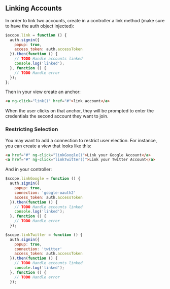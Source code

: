 ## Linking Accounts

In order to link two accounts, create in a controller a link method (make sure to have the auth object injected):

```js
$scope.link = function () {
  auth.signin({
    popup: true,
    access_token: auth.accessToken
  }).then(function () {
    // TODO Handle accounts linked
    console.log('linked');
  }, function () {
    // TODO Handle error
  });
};
```

Then in your view create an anchor:

```html
<a ng-click="link()" href="#">link account</a>
```

When the user clicks on that anchor, they will be prompted to enter the credentials the second account they want to join. 

### Restricting Selection

You may want to add a connection to restrict user election. For instance, you can create a view that looks like this:

```html
<a href="#" ng-click="linkGoogle()">Link your Google Account</a>
<a href="#" ng-click="linkTwitter()">Link your Twitter Account</a>
```

And in your controller:

```js
$scope.linkGoogle = function () {
  auth.signin({
    popup: true,
    connection: 'google-oauth2'
    access_token: auth.accessToken
  }).then(function () {
    // TODO Handle accounts linked
    console.log('linked');
  }, function () {
    // TODO Handle error
  });

$scope.linkTwitter = function () {
  auth.signin({
    popup: true,
    connection: 'twitter'
    access_token: auth.accessToken
  }).then(function () {
    // TODO Handle accounts linked
    console.log('linked');
  }, function () {
    // TODO Handle error
  });
```
